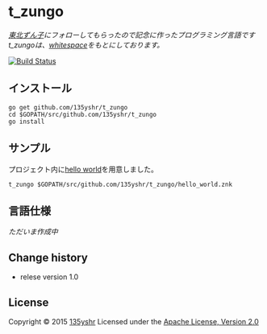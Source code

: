 t_zungo
========


_[東北ずん子](https://twitter.com/t_zunko)にフォローしてもらったので記念に作ったプログラミング言語です_
_t_zungoは、[whitespace](https://ja.wikipedia.org/wiki/Whitespace)をもとにしております。_

[![Build Status](https://travis-ci.org/135yshr/t_zungo.png?branch=master)](https://travis-ci.org/135yshr/t_zungo)

## インストール

```
go get github.com/135yshr/t_zungo
cd $GOPATH/src/github.com/135yshr/t_zungo
go install
```

## サンプル

プロジェクト内に[hello world](https://github.com/135yshr/t_zungo/blob/master/hello_world.umr)を用意しました。

```
t_zungo $GOPATH/src/github.com/135yshr/t_zungo/hello_world.znk
```

## 言語仕様

_ただいま作成中_

## Change history

- relese version 1.0

## License
Copyright &copy; 2015 [135yshr](https://github.com/135yshr)
Licensed under the [Apache License, Version 2.0][Apache]

[Apache]: http://www.apache.org/licenses/LICENSE-2.0
[MIT]: http://www.opensource.org/licenses/mit-license.php
[GPL]: http://www.gnu.org/licenses/gpl.html
